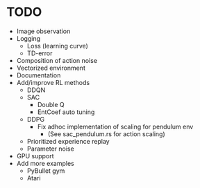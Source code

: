 # TODO

* Image observation
* Logging
  * Loss (learning curve)
  * TD-error
* Composition of action noise
* Vectorized environment
* Documentation
* Add/improve RL methods
  * DDQN
  * SAC
    * Double Q
    * EntCoef auto tuning
  * DDPG
    * Fix adhoc implementation of scaling for pendulum env
      * (See sac_pendulum.rs for action scaling)
  * Prioritized experience replay
  * Parameter noise
* GPU support
* Add more examples
  * PyBullet gym
  * Atari